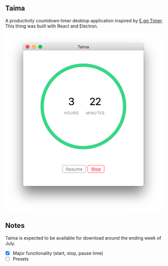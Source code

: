 ## Taima
A productivity countdown timer desktop application inspired by [E.gg Timer](http://e.ggtimer.com/). This thing was built with React and Electron.

![Preview](preview.png)

## Notes
Taima is expected to be available for download around the ending week of July.

- [x] Major functionality (start, stop, pause time)
- [ ] Presets